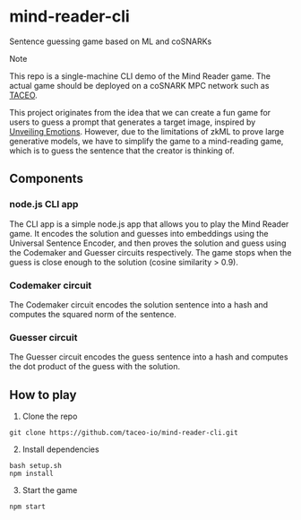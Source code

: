 # mind-reader-cli
Sentence guessing game based on ML and coSNARKs

> [!NOTE]
> This repo is a single-machine CLI demo of the Mind Reader game. The actual game should be deployed on a coSNARK MPC network such as [TACEO](https://taceo.io).

This project originates from the idea that we can create a fun game for users to guess a prompt that generates a target image, inspired by [Unveiling Emotions](https://www.unveilingemotions.com/photo/1). However, due to the limitations of zkML to prove large generative models, we have to simplify the game to a mind-reading game, which is to guess the sentence that the creator is thinking of.

## Components

### node.js CLI app

The CLI app is a simple node.js app that allows you to play the Mind Reader game. It encodes the solution and guesses into embeddings using the Universal Sentence Encoder, and then proves the solution and guess using the Codemaker and Guesser circuits respectively. The game stops when the guess is close enough to the solution (cosine similarity > 0.9).

### Codemaker circuit

The Codemaker circuit encodes the solution sentence into a hash and computes the squared norm of the sentence.

### Guesser circuit

The Guesser circuit encodes the guess sentence into a hash and computes the dot product of the guess with the solution.


## How to play

1. Clone the repo
```
git clone https://github.com/taceo-io/mind-reader-cli.git
```

2. Install dependencies
```
bash setup.sh
npm install
```

3. Start the game
```
npm start
```